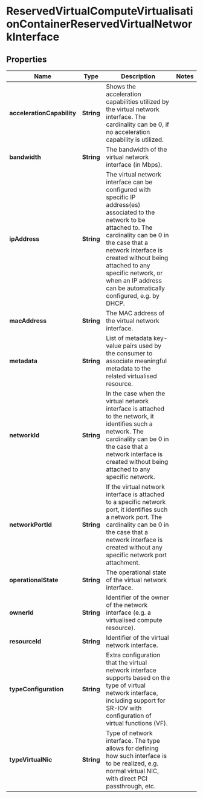 
# ReservedVirtualComputeVirtualisationContainerReservedVirtualNetworkInterface

## Properties
Name | Type | Description | Notes
------------ | ------------- | ------------- | -------------
**accelerationCapability** | **String** | Shows the acceleration capabilities utilized by the virtual network interface. The cardinality can be 0, if no acceleration capability is utilized. | 
**bandwidth** | **String** | The bandwidth of the virtual network interface (in Mbps). | 
**ipAddress** | **String** | The virtual network interface can be configured with specific IP address(es) associated to the network to be attached to. The cardinality can be 0 in the case that a network interface is created without being attached to any specific network, or when an IP address can be automatically configured, e.g. by DHCP. | 
**macAddress** | **String** | The MAC address of the virtual network interface. | 
**metadata** | **String** | List of metadata key-value pairs used by the consumer to associate meaningful metadata to the related virtualised resource. | 
**networkId** | **String** | In the case when the virtual network interface is attached to the network, it identifies such a network. The cardinality can be 0 in the case that a network interface is created without being attached to any specific network. | 
**networkPortId** | **String** | If the virtual network interface is attached to a specific network port, it identifies such a network port. The cardinality can be 0 in the case that a network interface is created without any specific network port attachment. | 
**operationalState** | **String** | The operational state of the virtual network interface. | 
**ownerId** | **String** | Identifier of the owner of the network interface (e.g. a virtualised compute resource).  | 
**resourceId** | **String** | Identifier of the virtual network interface. | 
**typeConfiguration** | **String** | Extra configuration that the virtual network interface supports based on the type of virtual network interface, including support for SR-IOV with configuration of virtual functions (VF). | 
**typeVirtualNic** | **String** | Type of network interface. The type allows for defining how such interface is to be realized, e.g. normal virtual NIC, with direct PCI passthrough, etc. | 



